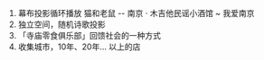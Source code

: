 1. 幕布投影循环播放 猫和老鼠 -- 南京 · 木吉他民谣小酒馆 ~ 我爱南京
2. 独立空间，随机诗歌投影
3. 「寺庙零食俱乐部」回馈社会的一种方式
4. 收集城市，10年、20年... 以上的店
